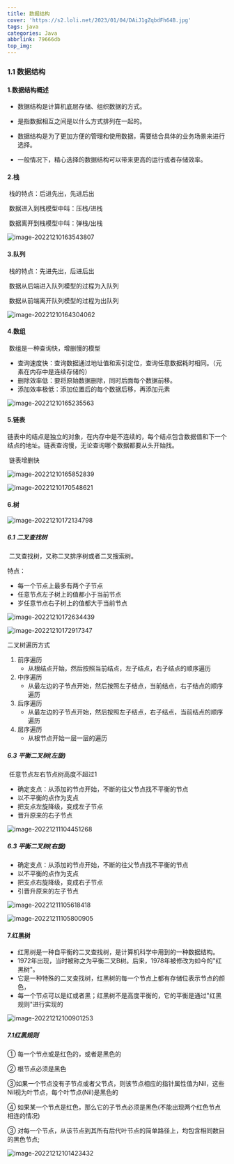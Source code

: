 ```yaml
---
title: 数据结构
cover: 'https://s2.loli.net/2023/01/04/DAiJ1gZqbdFh64B.jpg'
tags: java
categories: Java
abbrlink: 79666db
top_img:
---
```

### 1.1 数据结构

#### 1.数据结构概述

- 数据结构是计算机底层存储、组织数据的方式。

- 是指数据相互之间是以什么方式排列在一起的。

- 数据结构是为了更加方便的管理和使用数据，需要结合具体的业务场景来进行选择。
- 一般情况下，精心选择的数据结构可以带来更高的运行或者存储效率。

#### 2.栈

​	栈的特点：后进先出，先进后出

​	数据进入到栈模型中叫：压栈/进栈

​	数据离开到栈模型中叫：弹栈/出栈

![image-20221210163543807](https://s2.loli.net/2022/12/29/pZ3GQi6Ez8cU1Pu.png)

#### 3.队列

​	栈的特点：先进先出，后进后出

​	数据从后端进入队列模型的过程为入队列

​	数据从前端离开队列模型的过程为出队列

![image-20221210164304062](https://s2.loli.net/2022/12/29/P1UoIh5GDc8mXMY.png)

#### 4.数组

​	数组是一种查询快，增删慢的模型

- 查询速度快：查询数据通过地址值和索引定位，查询任意数据耗时相同。（元素在内存中是连续存储的）
- 删除效率低：要将原始数据删除，同时后面每个数据前移。
- 添加效率极低：添加位置后的每个数据后移，再添加元素

![image-20221210165235563](https://s2.loli.net/2022/12/29/DTUVcwIORudGyM6.png)

#### 5.链表

​	链表中的结点是独立的对象，在内存中是不连续的，每个结点包含数据值和下一个结点的地址。
​	链表查询慢，无论查询哪个数据都要从头开始找。

​	链表增删快

![image-20221210165852839](https://s2.loli.net/2022/12/29/ivdE3I9flWgRpVe.png)

![image-20221210170548621](https://s2.loli.net/2022/12/29/8frJW4jblLydTUG.png)

#### 6.树

![image-20221210172134798](https://s2.loli.net/2022/12/29/AamhUJ2N93tiRQZ.png)

##### 6.1 二叉查找树

​	二叉查找树，又称二叉排序树或者二叉搜索树。

特点：

- 每一个节点上最多有两个子节点
- 任意节点左子树上的值都小于当前节点
- 岁任意节点右子树上的值都大于当前节点

![image-20221210172634439](https://s2.loli.net/2022/12/29/Az5ZCWw4gQRed96.png)

![image-20221210172917347](https://s2.loli.net/2022/12/29/LgdvOkmNbpMn2l6.png)

二叉树遍历方式

1. 前序遍历	
	- 从根结点开始，然后按照当前结点，左子结点，右子结点的顺序遍历
2. 中序遍历
	- 从最左边的子节点开始，然后按照左子结点，当前结点，右子结点的顺序遍历
3. 后序遍历
	- 从最左边的子节点开始，然后按照左子结点，右子结点，当前结点的顺序遍历
4. 层序遍历
	- 从根节点开始一层一层的遍历

##### 	6.3 平衡二叉树(左旋)

​	任意节点左右节点树高度不超过1

- 确定支点：从添加的节点开始，不断的往父节点找不平衡的节点
- 以不平衡的点作为支点
- 把支点左旋降级，变成左子节点
- 晋升原来的右子节点

![image-20221211104451268](https://s2.loli.net/2022/12/29/ESIYyTHR2DQPBaK.png)



##### 6.3 平衡二叉树(右旋)

- 确定支点：从添加的节点开始，不断的往父节点找不平衡的节点
- 以不平衡的点作为支点
- 把支点右旋降级，变成右子节点
- 引晋升原来的左子节点

![image-20221211105618418](https://s2.loli.net/2022/12/29/MweAU9WH8Xtfb61.png)

![image-20221211105800905](https://s2.loli.net/2022/12/29/Cd9pUWqDevZxcVj.png)

#### 7.红黑树

- 红黑树是一种自平衡的二叉查找树，是计算机科学中用到的一种数据结构。
- 1972年出现，当时被称之为平衡二叉B树。后来，1978年被修改为如今的"红黑树"。
- 它是一种特殊的二叉查找树，红黑树的每一个节点上都有存储位表示节点的颜色，
- 每一个节点可以是红或者黑；红黑树不是高度平衡的，它的平衡是通过"红黑规则"进行实现的

![image-20221212100901253](https://s2.loli.net/2022/12/29/ZAdy9DFpcmjYkIW.png)

##### 7.1红黑规则

① 每一个节点或是红色的，或者是黑色的

② 根节点必须是黑色

③如果一个节点没有子节点或者父节点，则该节点相应的指针属性值为Nil，这些Nil视为叶节点，每个叶节点(Nil)是黑色的

④ 如果某一个节点是红色，那么它的子节点必须是黑色(不能出现两个红色节点相连的情况)

③ 对每一个节点，从该节点到其所有后代叶节点的简单路径上，均包含相同数目的黑色节点;

![image-20221212101423432](https://s2.loli.net/2022/12/29/gVAvj3Rsk5Jf4YW.png)
